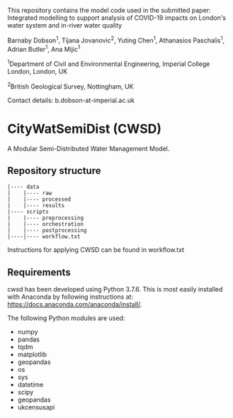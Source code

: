 This repository contains the model code used in the submitted paper:
Integrated modelling to support analysis of COVID-19 impacts on London's water system and in-river water quality

Barnaby Dobson<sup>1</sup>, Tijana Jovanovic<sup>2</sup>, Yuting Chen<sup>1</sup>, Athanasios Paschalis<sup>1</sup>, Adrian Butler<sup>1</sup>, Ana Mijic<sup>1</sup>

<sup>1</sup>Department of Civil and Environmental Engineering, Imperial College London, London, UK

<sup>2</sup>British Geological Survey, Nottingham, UK

Contact details: b.dobson-at-imperial.ac.uk


# CityWatSemiDist (CWSD)
A Modular Semi-Distributed Water Management Model.

## Repository structure
```
|---- data
|    |---- raw
|    |---- processed
|    |---- results
|---- scripts
|    |---- preprocessing
|    |---- orchestration
|    |---- postprocessing
|----|---- workflow.txt
```

Instructions for applying CWSD can be found in workflow.txt

## Requirements
cwsd has been developed using Python 3.7.6. 
This is most easily installed with Anaconda by following instructions at: https://docs.anaconda.com/anaconda/install/.

The following Python modules are used:
 - numpy
 - pandas
 - tqdm
 - matplotlib
 - geopandas
 - os
 - sys
 - datetime
 - scipy
 - geopandas
 - ukcensusapi
